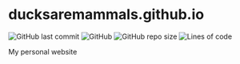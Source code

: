 # ducksaremammals.github.io


![GitHub last commit](https://img.shields.io/github/last-commit/DucksAreMammals/Horse-Nursery?style=for-the-badge)
![GitHub](https://img.shields.io/github/license/DucksAreMammals/Horse-Nursery?style=for-the-badge)
![GitHub repo size](https://img.shields.io/github/repo-size/DucksAreMammals/Horse-Nursery?style=for-the-badge)
![Lines of code](https://img.shields.io/tokei/lines/github/DucksAreMammals/Horse-Nursery?style=for-the-badge)

My personal website
